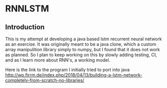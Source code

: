 # RNNLSTM
## Introduction
This is my attempt at developing a java based lstm recurrent neural network as an exercise. It was originally meant to be
a java clone, which a custom array manipulition library simply to numpy, but I found that it does not work as planned. So I plan to keep working on this by slowly adding testing, CI, and as I learn more about RNN's, a working model.

Here is the link to the program I initially tried to port into java http://wp.firrm.de/index.php/2018/04/13/building-a-lstm-network-completely-from-scratch-no-libraries/
